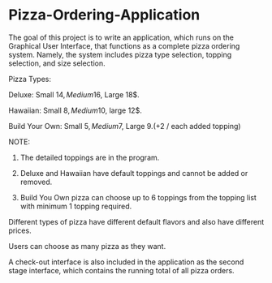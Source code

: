 # Pizza-Ordering-Application
The goal of this project is to write an application, which runs on the Graphical User Interface, that functions as a complete pizza ordering system. Namely, the system includes pizza type selection, topping selection, and size selection.

Pizza Types:

Deluxe: Small 14$, Medium 16$, Large 18$.

Hawaiian: Small 8$, Medium 10$, large 12$.

Build Your Own: Small 5$, Medium 7$, Large 9$. (+2$ / each added topping)

NOTE: 

1. The detailed toppings are in the program.

2. Deluxe and Hawaiian have default toppings and cannot be added or removed. 

3. Build You Own pizza can choose up to 6 toppings from the topping list with minimum 1 topping required.

Different types of pizza have different default flavors and also have different prices.

Users can choose as many pizza as they want.

A check-out interface is also included in the application as the second stage interface, which contains the running total of all pizza orders.
